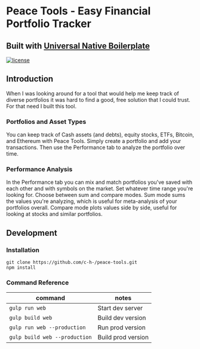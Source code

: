 # Peace Tools - Easy Financial Portfolio Tracker
## Built with [Universal Native Boilerplate](https://github.com/c-h-/universal-native-boilerplate)

[![license](https://img.shields.io/github/license/mashape/apistatus.svg)](https://github.com/c-h-/universal-native-boilerplate)

## Introduction
When I was looking around for a tool that would help me keep track of diverse portfolios it was hard to find a good, free solution that I could trust. For that need I built this tool.

### Portfolios and Asset Types
You can keep track of Cash assets (and debts), equity stocks, ETFs, Bitcoin, and Ethereum with Peace Tools. Simply create a portfolio and add your transactions. Then use the Performance tab to analyze the portfolio over time.

### Performance Analysis
In the Performance tab you can mix and match portfolios you've saved with each other and with symbols on the market. Set whatever time range you're looking for. Choose between sum and compare modes. Sum mode sums the values you're analyzing, which is useful for meta-analysis of your portfolios overall. Compare mode plots values side by side, useful for looking at stocks and similar portfolios.

## Development
### Installation

```
git clone https://github.com/c-h-/peace-tools.git
npm install
```

### Command Reference
command | notes
--- | ---
`gulp run web` | Start dev server
`gulp build web` | Build dev version
`gulp run web --production` | Run prod version
`gulp build web --production` | Build prod version
